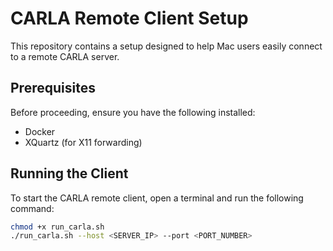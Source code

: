 # CARLA Remote Client Setup

This repository contains a setup designed to help Mac users easily connect to a remote CARLA server.

## Prerequisites

Before proceeding, ensure you have the following installed:

- Docker
- XQuartz (for X11 forwarding)

## Running the Client

To start the CARLA remote client, open a terminal and run the following command:

```bash
chmod +x run_carla.sh
./run_carla.sh --host <SERVER_IP> --port <PORT_NUMBER>
